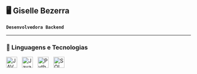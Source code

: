 ## 🖥️ Giselle Bezerra 

**`Desenvolvedora Backend`**

---
### 👾 Linguagens e Tecnologias

<img 
    align="left" 
    alt="JAVA"
    title="JAVA" 
    width="30px" 
    style="padding-right: 10px;" 
    src="https://cdn.worldvectorlogo.com/logos/java.svg" 
/>

<img 
    align="left" 
    alt="JavaScript" 
    title="JavaScript"
    width="30px" 
    style="padding-right: 10px;" 
    src="https://cdn.jsdelivr.net/gh/devicons/devicon@latest/icons/javascript/javascript-original.svg" 
/>

<img 
    align="left" 
    alt="Python" 
    title="Python"
    width="30px" 
    style="padding-right: 10px;" 
    src="https://cdn.jsdelivr.net/gh/devicons/devicon@latest/icons/python/python-original.svg" 
/>
<img 
    align="left" 
    alt="SQL ORACLE"
    title="SQL ORACLE" 
    width="30px" 
    style="padding-right: 10px;" 
              src="https://blogger.googleusercontent.com/img/b/R29vZ2xl/AVvXsEhbbw24x9iZe3QBGUYR8TChySmK2U7yip9n1fZn9S4q4EiCsIZAij6yIZMv22dkRYkZO0NvBWbJ4NP0QOKp1KQujH7qLYvF1tZc4Itw3ND0bfuFC4CpuubXgGSOitNa6MP4FVWKeGTr2q3F/s0/oracle-db.png" 
/>


<br/>
<br/>

##

